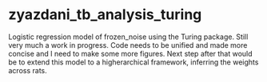 # zyazdani_tb_analysis_turing
Logistic regression model of frozen_noise using the Turing package. Still very much a work in progress. Code needs to be unified and made more concise and I need to make some more figures. Next step after that would be to extend this model to a higherarchical framework, inferring the weights across rats. 
